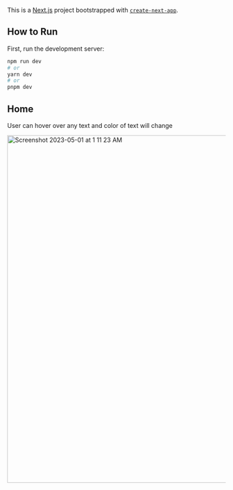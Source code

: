 This is a [Next.js](https://nextjs.org/) project bootstrapped with [`create-next-app`](https://github.com/vercel/next.js/tree/canary/packages/create-next-app).

## How to Run 

First, run the development server:

```bash
npm run dev
# or
yarn dev
# or
pnpm dev
```
## Home

User can hover over any text and color of text will change 

<img width="800" alt="Screenshot 2023-05-01 at 1 11 23 AM" src="https://user-images.githubusercontent.com/75393933/235494241-465671e1-0278-460a-9868-7cf282632ffb.gif">

